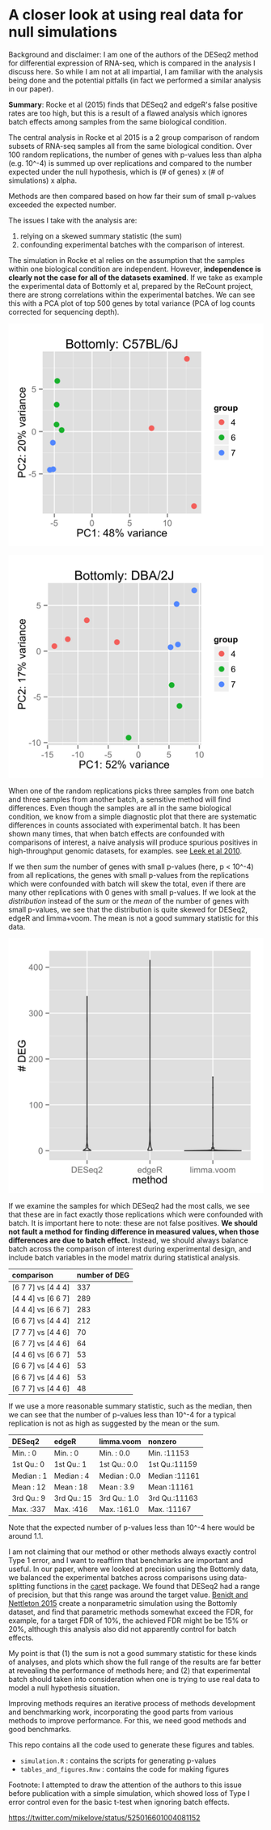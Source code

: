 # A closer look at using real data for null simulations

Background and disclaimer: I am one of the authors of the DESeq2
method for differential expression of RNA-seq, which is compared in
the analysis I discuss here. So while I am not at all impartial, I am
familiar with the analysis being done and the potential pitfalls
(in fact we performed a similar analysis in our paper).

**Summary**: Rocke et al (2015) finds that DESeq2 and edgeR's false 
positive rates are too high, but this is a result of a flawed analysis
which ignores batch effects among samples from the same
biological condition.

The central analysis in Rocke et al 2015 is a 2 group comparison of random
subsets of RNA-seq samples all from the same biological
condition. Over 100 random replications, the number of genes with p-values
less than alpha (e.g. 10^-4) is summed up over replications
and compared to the number expected under
the null hypothesis, which is (# of genes) x (# of simulations) x alpha.

Methods are then compared based on how far their sum of small p-values
exceeded the expected number.

The issues I take with the analysis are: 

1. relying on a skewed summary statistic (the sum)
2. confounding experimental batches with the comparison of interest.

The simulation in Rocke et al relies on the assumption that the
samples within one biological condition are independent. 
However, **independence is clearly not the case for all of the datasets examined**.
If we take as example the experimental data of Bottomly et al, prepared by the
ReCount project, there are strong correlations within the experimental
batches. We can see this with a PCA plot of top 500 genes by total variance
(PCA of log counts corrected for sequencing depth).

![Bottomly PCA 1](figure/rgraphics-pcaBottomly-1.png)

![Bottomly PCA 2](figure/rgraphics-pcaBottomly-2.png)

When one of the random replications picks three samples from one
batch and three samples from another batch, a sensitive method will find differences.
Even though the samples are all in the same biological condition,
we know from a simple diagnostic plot that
there are systematic differences in counts associated with experimental batch.
It has been shown many times, that when batch effects are
confounded with comparisons of interest, a naive analysis
will produce spurious positives in high-throughput genomic datasets,
for examples. see [Leek et al 2010](http://www.ncbi.nlm.nih.gov/pmc/articles/PMC3880143/).

If we then *sum* the number of genes with small p-values (here, p < 10^-4)
from all replications,
the genes with small p-values from the replications which were confounded with batch
will skew the total, even if there are many other replications
with 0 genes with small p-values.
If we look at the *distribution* instead of the *sum* or the *mean* of
the number of genes with small p-values, we see that the distribution
is quite skewed for DESeq2, edgeR and limma+voom.
The mean is not a good summary statistic for this data.

![Distribution of Bottomly # DEG](figure/rgraphics-bottomlyPlotDist-1.png)

If we examine the samples for which DESeq2 had the most
calls, we see that these are in fact exactly those replications which were
confounded with batch. It is important here to note: these are not false
positives. **We should not fault a method for finding difference
in measured values, when those differences are due to batch effect.**
Instead, we should always balance batch across the comparison of interest
during experimental design, and include batch variables in the model matrix
during statistical analysis.

|comparison         |number of DEG |
|:------------------|:-------------|
|[6 7 7] vs [4 4 4] |337           |
|[4 4 4] vs [6 6 7] |289           |
|[4 4 4] vs [6 6 7] |283           |
|[6 6 7] vs [4 4 4] |212           |
|[7 7 7] vs [4 4 6] |70            |
|[6 7 7] vs [4 4 6] |64            |
|[4 4 6] vs [6 6 7] |53            |
|[6 6 7] vs [4 4 6] |53            |
|[6 6 7] vs [4 4 6] |53            |
|[6 7 7] vs [4 4 6] |48            |

If we use a more reasonable summary statistic, such as the median, then
we can see that the number of p-values less than 10^-4 for a typical
replication is not as high as suggested by the mean or the sum.


|    DESeq2  |    edgeR   |  limma.voom  |   nonzero    |
|:-----------|:-----------|:-------------|:-------------|
|Min.   :  0 |Min.   :  0 |Min.   :  0.0 |Min.   :11153 |
|1st Qu.:  0 |1st Qu.:  1 |1st Qu.:  0.0 |1st Qu.:11159 |
|Median :  1 |Median :  4 |Median :  0.0 |Median :11161 |
|Mean   : 12 |Mean   : 18 |Mean   :  3.9 |Mean   :11161 |
|3rd Qu.:  9 |3rd Qu.: 15 |3rd Qu.:  1.0 |3rd Qu.:11163 |
|Max.   :337 |Max.   :416 |Max.   :161.0 |Max.   :11167 |


Note that the expected number of p-values less than 10^-4 here would
be around 1.1.

I am not claiming that our method or other methods always exactly
control Type 1 error, and I want to reaffirm that benchmarks are
important and useful.  In our paper, where we looked at precision
using the Bottomly data, we balanced the experimental batches across
comparisons using data-splitting functions in the [caret](http://topepo.github.io/caret/index.html)
package.  We found that DESeq2 had a range of precision, but that this
range was around the target value.
[Benidt and Nettleton 2015](http://dx.doi.org/10.1093/bioinformatics/btv124)
create a nonparametric simulation using the Bottomly dataset, and find
that parametric methods somewhat exceed the FDR, for example, for a
target FDR of 10%, the achieved FDR might be be 15% or 20%, although
this analysis also did not apparently control for batch effects.

My point is that (1) the sum is not a good summary statistic for these kinds of
analyses, and plots which show the full range of the results
are far better at revealing the performance of methods here;
and (2) that experimental batch should taken into consideration when
one is trying to use real data to model a null hypothesis situation.

Improving methods requires an iterative process of methods development and benchmarking
work, incorporating the good parts from various methods to improve
performance. For this, we need good methods and good benchmarks.

This repo contains all the code used to generate these figures and tables.

* `simulation.R` : contains the scripts for generating p-values
* `tables_and_figures.Rnw` : contains the code for making figures

Footnote: I attempted to draw the attention of the authors to this issue before
publication with a simple simulation, which showed loss of Type I error
control even for the basic t-test when ignoring batch effects.

<https://twitter.com/mikelove/status/525016601004081152>

